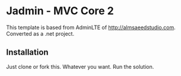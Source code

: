 # **Jadmin** - MVC Core 2
This template is based from AdminLTE of http://almsaeedstudio.com.
Converted as a .net project.

## Installation
Just clone or fork this. Whatever you want. Run the solution.